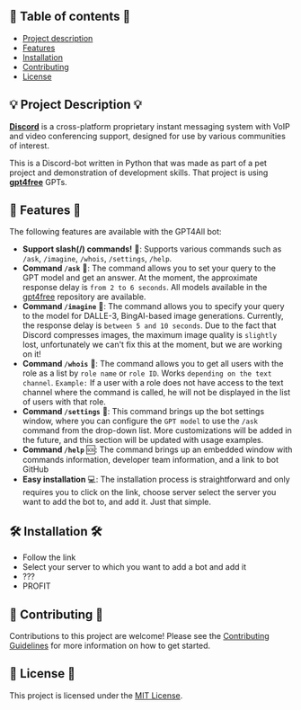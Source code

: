 ## 📑 Table of contents 📑
- [Project description](#project-description)
- [Features](#features)
- [Installation](#installation)
- [Contributing](#contributing)
- [License](#license)

## 💡 Project Description 💡 <a name="project-description"></a>
[**Discord**](https://discord.com) is a cross-platform proprietary instant messaging system with VoIP and video conferencing support, designed for use by various communities of interest. 

This is a Discord-bot written in Python that was made as part of a pet project and demonstration of development skills. That project is using [**gpt4free**](https://github.com/xtekky/gpt4free) GPTs.


## 🚀 Features 🚀 <a name="features"></a>
The following features are available with the GPT4All bot:
- **Support slash(/) commands!** 📝: Supports various commands such as `/ask`, `/imagine`, `/whois`, `/settings`, `/help`.
- **Command `/ask`** 💭: The command allows you to set your query to the GPT model and get an answer. At the moment, the approximate response delay is `from 2 to 6 seconds`. All models available in the [gpt4free](https://github.com/xtekky/gpt4free) repository are available.
- **Command `/imagine`** 🎨: The command allows you to specify your query to the model for DALLE-3, BingAI-based image generations. Currently, the response delay is `between 5 and 10 seconds`. Due to the fact that Discord compresses images, the maximum image quality is `slightly` lost, unfortunately we can't fix this at the moment, but we are working on it!
- **Command `/whois`** 🤔: The command allows you to get all users with the role as a list by `role name` or `role ID`. Works `depending on the text channel`. `Example:` If a user with a role does not have access to the text channel where the command is called, he will not be displayed in the list of users with that role.
- **Command `/settings`** 🙅: This command brings up the bot settings window, where you can configure the `GPT model` to use the `/ask` command from the drop-down list. More customizations will be added in the future, and this section will be updated with usage examples.
- **Command `/help`** 🆘: The command brings up an embedded window with commands information, developer team information, and a link to bot GitHub
- **Easy installation** 💻: The installation process is straightforward and only requires you to click on the link, choose server select the server you want to add the bot to, and add it. Just that simple.


## 🛠 Installation 🛠 <a name="installation"></a>
<!--- TODO: Добавить ссылку на добавление бота на сервер --->
- Follow the link
- Select your server to which you want to add a bot and add it
- ???
- PROFIT


## 🤝 Contributing 🤝 <a name="contributing"></a>
Contributions to this project are welcome! Please see the [Contributing Guidelines](./CONTRIBUTING.md) for more information on how to get started.


## 📝 License 📝 <a name="license"></a>
This project is licensed under the [MIT License](./LICENSE.md).